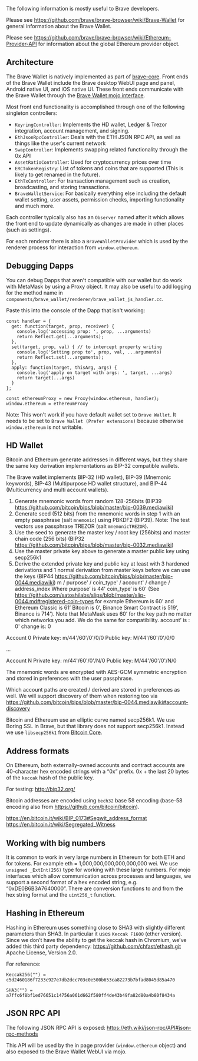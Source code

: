 The following information is mostly useful to Brave developers. 

Please see https://github.com/brave/brave-browser/wiki/Brave-Wallet for general information about the Brave Wallet.

Please see https://github.com/brave/brave-browser/wiki/Ethereum-Provider-API for information about the global Ethereum provider object.


## Architecture

The Brave Wallet is natively implemented as part of [brave-core](https://github.com/brave/brave-core).
Front ends of the Brave Wallet include the Brave desktop WebUI page and panel, Android native UI, and iOS native UI. 
These front ends communicate with the Brave Wallet through the [Brave Wallet mojo interface](https://github.com/brave/brave-core/blob/master/components/brave_wallet/common/brave_wallet.mojom).

Most front end functionality is accomplished through one of the following singleton controllers:
- `KeyringController`: Implements the HD wallet, Ledger & Trezor integration, account management, and signing.
- `EthJsonRpcController`: Deals with the ETH JSON RPC API, as well as things like the user's current network
- `SwapController`: Implements swapping related functionality through the 0x API
- `AssetRatioController`: Used for cryptocurrency prices over time
- `ERCTokenRegistry`: List of tokens and coins that are supported (This is likely to get renamed in the future).
- `EthTxController`: For transaction management such as creation, broadcasting, and storing transactions.
- `BraveWalletService`: For basically everything else including the default wallet setting, user assets, permission checks, importing functionality and much more.

Each controller typically also has an `Observer` named after it which allows the front end to update dynamically as changes are made in other places (such as settings). 

For each renderer there is also a `BraveWalletProvider` which is used by the renderer process for interaction from `window.ethereum`.

## Debugging Dapps

You can debug Dapps that aren't compatible with our wallet but do work with MetaMask by using a Proxy object. 
It may also be useful to add logging for the method name in `components/brave_wallet/renderer/brave_wallet_js_handler.cc`.

Paste this into the console of the Dapp that isn't working:

```
const handler = {
  get: function(target, prop, receiver) {
    console.log('accessing prop: ', prop, ...arguments)
    return Reflect.get(...arguments);
  },
  set(target, prop, val) { // to intercept property writing
    console.log('Setting prop to', prop, val, ...arguments)
    return Reflect.set(...arguments);
  },
  apply: function(target, thisArg, args) {
    console.log('apply on target with args: ', target, ...args)
    return target(...args)
  }
};

const ethereumProxy = new Proxy(window.ethereum, handler);
window.ethereum = ethereumProxy
```
Note: This won't work if you have default wallet set to `Brave Wallet`. It needs to be set to `Brave Wallet (Prefer extensions)` because otherwise `window.ethereum` is not writable. 

## HD Wallet

Bitcoin and Ethereum generate addresses in different ways, but they share the same key derivation implementations as BIP-32 compatible wallets. 

The Brave wallet implements BIP-32 (HD wallet), BIP-39 (Mnemonic keywords), BIP-43 (Multipurpose HD wallet structure), and BIP-44 (Multicurrency and multi account wallets).



1. Generate mnemonic words from random 128-256bits (BIP39 https://github.com/bitcoin/bips/blob/master/bip-0039.mediawiki)
2. Generate seed (512 bits) from the mnemonic words in step 1 with an empty passphrase (salt `mnemonic`) using PBKDF2 (BIP39).  Note: The test vectors use passphrase TREZOR (salt `mnemonicTREZOR`).
3. Use the seed to generate the master key / root key (256bits) and master chain code (256 bits) (BIP32 https://github.com/bitcoin/bips/blob/master/bip-0032.mediawiki)
4. Use the master private key above to generate a master public key using secp256k1
5. Derive the extended private key and public key at least with 3 hardened derivations and 1 normal derivation from master keys before we can use the keys (BIP44 https://github.com/bitcoin/bips/blob/master/bip-0044.mediawiki)
m / purpose' / coin_type' / account' / change / address_index
Where purpose’ is 44'
coin_type’ is 60' (See https://github.com/satoshilabs/slips/blob/master/slip-0044.md#registered-coin-types for example Ethereum is 60’ and Ethereum Classic is 61’ Bitcoin is 0’, Binance Smart Contract is 519’, Binance is 714’). Note that MetaMask uses 60’ for the key path no matter which networks you add. We do the same for compatibility.
account’ is : 0'
change is: 0

Account 0
Private key: m/44'/60'/0'/0/0
Public key: M/44'/60'/0'/0/0

…

Account N
Private key: m/44'/60'/0'/N/0
Public key: M/44'/60'/0'/N/0


The mnemonic words are encrypted with AES-GCM symmetric encryption and stored in preferences with the user passphrase. 

Which account paths are created / derived are stored in preferences as well. We will support discovery of them when restoring too via https://github.com/bitcoin/bips/blob/master/bip-0044.mediawiki#account-discovery

Bitcoin and Ethereum use an elliptic curve named secp256k1. We use Boring SSL in Brave, but that library does not support secp256k1.  Instead we use `libsecp256k1` from [Bitcoin Core](https://github.com/bitcoin/bitcoin). 


## Address formats

On Ethereum, both externally-owned accounts and contract accounts are 40-character hex encoded strings with a “0x” prefix.  0x + the last 20 bytes of the `keccak` hash of the public key.

For testing: http://bip32.org/

Bitcoin addresses are encoded using `bech32` base 58 encoding (base-58 encoding also from https://github.com/bitcoin/bitcoin).

https://en.bitcoin.it/wiki/BIP_0173#Segwit_address_format
https://en.bitcoin.it/wiki/Segregated_Witness

## Working with big numbers

It is common to work in very large numbers in Ethereum for both ETH and for tokens.  For example eth = 1,000,000,000,000,000,000 wei.  We use `unsigned _ExtInt(256)` type for working with these large numbers. For mojo interfaces which allow communication across processes and languages, we support a second format of a hex encoded string, e.g. “0xDE0B6B3A7640000”.  There are conversion functions to and from the hex string format and the `uint256_t` function.

## Hashing in Ethereum

Hashing in Ethereum uses something close to SHA3 with slightly different parameters than SHA3. In particular it uses `Keccak F1600` (ether version).  Since we don’t have the ability to get the keccak hash in Chromium, we’ve added this third party dependency:
https://github.com/chfast/ethash.git
Apache License, Version 2.0.

For reference:
```
Keccak256("") =
c5d2460186f7233c927e7db2dcc703c0e500b653ca82273b7bfad8045d85a470

SHA3("") =
a7ffc6f8bf1ed76651c14756a061d662f580ff4de43b49fa82d80a4b80f8434a 
```

## JSON RPC API

The following JSON RPC API is exposed:
https://eth.wiki/json-rpc/API#json-rpc-methods

This API will be used by the in page provider (`window.ethereum` object) and also exposed to the Brave Wallet WebUI via mojo.  
